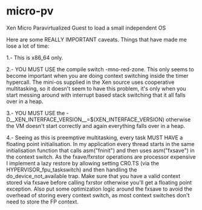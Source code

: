 micro-pv
========

Xen Micro Paravirtualized Guest to load a small independent OS

Here are some REALLY IMPORTANT caveats. Things that have made me lose a lot of time:

1.- This is x86_64 only.

2.- YOU MUST USE the compile switch -mno-red-zone. This only seems to become important when you are doing context switching inside the timer hypercall. The mini-os supplied in the Xen source uses cooperative multitasking, so it doesn't seem to have this problem, it's only when you start messing around with interrupt based stack switching that it all falls over in a heap.

3.- YOU MUST USE the -D__XEN_INTERFACE_VERSION__=$(XEN_INTERFACE_VERSION) otherwise the VM doesn't start correctly and again everything falls over in a heap.

4.- Seeing as this is preemptive multitasking, every task MUST HAVE a floating point initialisation. In my application every thread starts in the same initialisation function that calls asm("fninit") and then uses asm("fxsave") in the context switch. As the fxave/fxrstor operations are processor expensive I implement a lazy restore by allowing setting CR0.TS (via the HYPERVISOR_fpu_taskswitch) and then handling the do_device_not_available trap. Make sure that you have a valid context stored via fxsave before calling fxrstor otherwise you'll get a floating point exception. Also put some optimization logic around the fxsave to avoid the overhead of storing every context switch, as most context switches don't need to store the FP context. 
